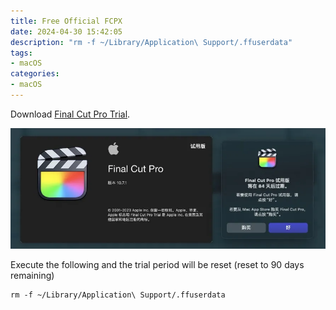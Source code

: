 ```yaml
---
title: Free Official FCPX
date: 2024-04-30 15:42:05
description: "rm -f ~/Library/Application\ Support/.ffuserdata"
tags:
- macOS
categories:
- macOS
---
```


Download [Final Cut Pro Trial](https://www.apple.com/final-cut-pro/trial/).

![](44_fcpx_crack/1.webp)

Execute the following and the trial period will be reset (reset to 90 days remaining)

```shell
rm -f ~/Library/Application\ Support/.ffuserdata
```

